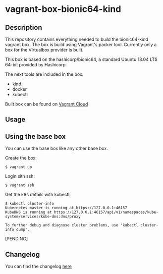 # vagrant-box-bionic64-kind

## Description
This repository contains everything needed to build the bionic64-kind vagrant box. The box is build using Vagrant's packer tool. Currently only a box for the Virtualbox provider is built.

This box is based on the hashicorp/bionic64, a standard Ubuntu 18.04 LTS 64-bit  provided by Hashicorp.

The next tools are included in the box:
* kind
* docker
* kubectl

Built box can be found on [Vagrant Cloud](https://example.com)

## Usage

## Using the base box
You can use the base box like any other base box. 

Create the box:
```
$ vagrant up
```

Login sith ssh:
```
$ vagrant ssh
```

Get the k8s details with kubectl:

```
$ kubectl cluster-info
Kubernetes master is running at https://127.0.0.1:46157
KubeDNS is running at https://127.0.0.1:46157/api/v1/namespaces/kube-system/services/kube-dns:dns/proxy

To further debug and diagnose cluster problems, use 'kubectl cluster-info dump'.
```

[PENDING]

## Changelog
You can find the changelog [here](CHANGELOG.md)
